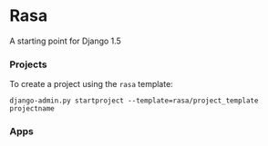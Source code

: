 Rasa
====

A starting point for Django 1.5

### Projects

To create a project using the `rasa` template:

    django-admin.py startproject --template=rasa/project_template projectname


### Apps